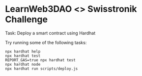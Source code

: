 # LearnWeb3DAO <> Swisstronik Challenge

Task: 
Deploy a smart contract using Hardhat


Try running some of the following tasks:

```shell
npx hardhat help
npx hardhat test
REPORT_GAS=true npx hardhat test
npx hardhat node
npx hardhat run scripts/deploy.js
```
